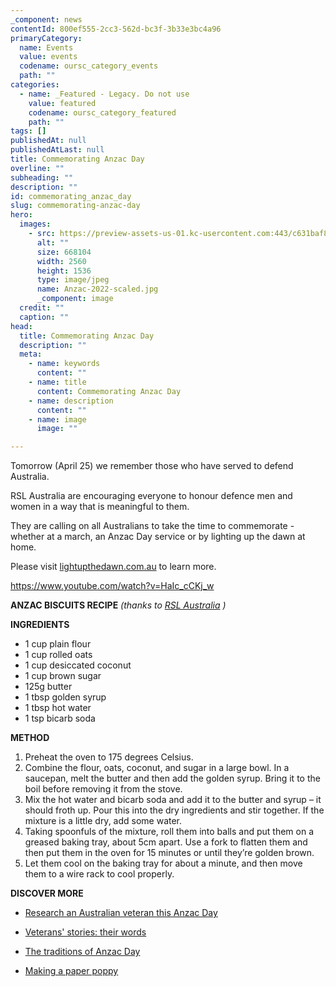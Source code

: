 ```yaml
---
_component: news
contentId: 800ef555-2cc3-562d-bc3f-3b33e3bc4a96
primaryCategory:
  name: Events
  value: events
  codename: oursc_category_events
  path: ""
categories:
  - name: _Featured - Legacy. Do not use
    value: featured
    codename: oursc_category_featured
    path: ""
tags: []
publishedAt: null
publishedAtLast: null
title: Commemorating Anzac Day
overline: ""
subheading: ""
description: ""
id: commemorating_anzac_day
slug: commemorating-anzac-day
hero:
  images:
    - src: https://preview-assets-us-01.kc-usercontent.com:443/c631baf8-1b46-001f-580c-d0001b68b4a8/18d2fe8d-725a-467b-88dd-268a6a5d3cd5/Anzac-2022-scaled.jpg
      alt: ""
      size: 668104
      width: 2560
      height: 1536
      type: image/jpeg
      name: Anzac-2022-scaled.jpg
      _component: image
  credit: ""
  caption: ""
head:
  title: Commemorating Anzac Day
  description: ""
  meta:
    - name: keywords
      content: ""
    - name: title
      content: Commemorating Anzac Day
    - name: description
      content: ""
    - name: image
      image: ""

---
```

Tomorrow (April 25) we remember those who have served to defend Australia.

RSL Australia are encouraging everyone to honour defence men and women in a way that is meaningful to them.

They are calling on all Australians to take the time to commemorate - whether at a march, an Anzac Day service or by lighting up the dawn at home.

Please visit [lightupthedawn.com.au](https://lightupthedawn.com.au/)
&#x20;to learn more.

<https://www.youtube.com/watch?v=HaIc_cCKj_w>


**ANZAC BISCUITS RECIPE** *(thanks to [RSL Australia](https://lightupthedawn.com.au/blog/a-recipe-best-made-with-a-dash-of-humour)
)*

**INGREDIENTS**

*   1 cup plain flour
*   1 cup rolled oats
*   1 cup desiccated coconut
*   1 cup brown sugar
*   125g butter
*   1 tbsp golden syrup
*   1 tbsp hot water
*   1 tsp bicarb soda 

**METHOD**

1.  Preheat the oven to 175 degrees Celsius.
2.  Combine the flour, oats, coconut, and sugar in a large bowl. In a saucepan, melt the butter and then add the golden syrup. Bring it to the boil before removing it from the stove.
3.  Mix the hot water and bicarb soda and add it to the butter and syrup – it should froth up. Pour this into the dry ingredients and stir together. If the mixture is a little dry, add some water.
4.  Taking spoonfuls of the mixture, roll them into balls and put them on a greased baking tray, about 5cm apart. Use a fork to flatten them and then put them in the oven for 15 minutes or until they’re golden brown.
5.  Let them cool on the baking tray for about a minute, and then move them to a wire rack to cool properly. 

**DISCOVER MORE**

*   [Research an Australian veteran this Anzac Day](https://anzacportal.dva.gov.au/research-education/find-an-australian-veteran)

*   [Veterans' stories: their words](https://anzacportal.dva.gov.au/stories-service/veterans-stories)

*   [The traditions of Anzac Day](https://lightupthedawn.com.au/blog/The-Traditions-of-ANZAC-Day)

*   [Making a paper poppy](https://anzacportal.dva.gov.au/sites/default/files/docs/ad-kit-poppy-craft-card.pdf)
